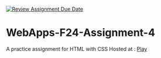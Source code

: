 [![Review Assignment Due Date](https://classroom.github.com/assets/deadline-readme-button-22041afd0340ce965d47ae6ef1cefeee28c7c493a6346c4f15d667ab976d596c.svg)](https://classroom.github.com/a/YNXypkor)
# WebApps-F24-Assignment-4
A practice assignment for HTML with CSS
Hosted at : [Play](https://44-563-webapps-f24.github.io/44563-webapps-f24-assignment4-aadarsh1-prog/greekplay.html)
